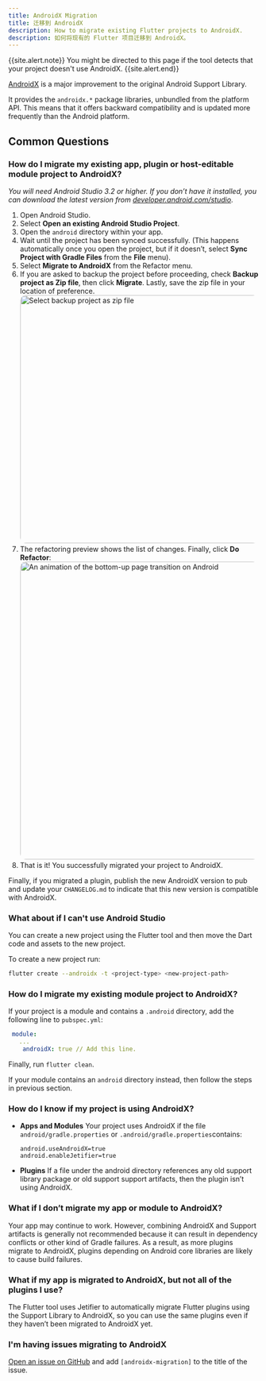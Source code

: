 ```yaml
---
title: AndroidX Migration 
title: 迁移到 AndroidX 
description: How to migrate existing Flutter projects to AndroidX.
description: 如何将现有的 Flutter 项目迁移到 AndroidX。
---
```


{{site.alert.note}}
  You might be directed to this page if the tool detects that your project
  doesn't use AndroidX.
{{site.alert.end}}

[AndroidX]({{site.android-dev}}/jetpack/androidx) is a major improvement
to the original Android Support Library.

It provides the `androidx.*` package libraries, unbundled from the platform API.
This means that it offers backward compatibility and is updated more frequently
than the Android platform.

## Common Questions

### How do I migrate my existing app, plugin or host-editable module project to AndroidX?

_You will need Android Studio 3.2 or higher. If you don’t have it installed,
you can download the latest version from
[developer.android.com/studio]({{site.android-dev}}/studio)_.

1. Open Android Studio.
2. Select **Open an existing Android Studio Project**.
3. Open the `android` directory within your app.
4. Wait until the project has been synced successfully.
  (This happens automatically once you open the project, but if it doesn’t,
   select **Sync Project with Gradle Files** from the **File** menu).
5. Select **Migrate to AndroidX** from the Refactor menu.
6. If you are asked to backup the project before proceeding,
   check **Backup project as Zip file**, then click **Migrate**. Lastly, save
   the zip file in your location of preference. <br/>
  <img
      width="500"
      style="border-radius: 12px;"
      src="/images/androidx/migrate_prompt.png"
      class="figure-img img-fluid"
      alt="Select backup project as zip file" />
7. The refactoring preview shows the list of changes. Finally, click **Do Refactor**:
  <img
      width="600"
      style="border-radius: 12px;"
      src="/images/androidx/do_androidx_refactor.png"
      class="figure-img img-fluid"
      alt="An animation of the bottom-up page transition on Android" />
8. That is it! You successfully migrated your project to AndroidX.

Finally, if you migrated a plugin, publish the new AndroidX version to pub and update
your `CHANGELOG.md` to indicate that this new version is compatible with AndroidX.

### What about if I can't use Android Studio

You can create a new project using the Flutter tool and then move the Dart code and
assets to the new project.

To create a new project run:

```bash
flutter create --androidx -t <project-type> <new-project-path>
```

### How do I migrate my existing module project to AndroidX?

If your project is a module and contains a `.android` directory, add the following
line to `pubspec.yml`:

```yaml
 module:
   ...
    androidX: true // Add this line.
```

Finally, run `flutter clean`.

If your module contains an `android` directory instead, then follow the
steps in previous section.

### How do I know if my project is using AndroidX?

* **Apps and Modules**
  Your project uses AndroidX if the file `android/gradle.properties` or
  `.android/gradle.properties`contains:

  ```
  android.useAndroidX=true
  android.enableJetifier=true
  ```

* **Plugins**
  If a file under the android directory references any old support library package
  or old support support artifacts, then the plugin isn’t using AndroidX.

### What if I don’t migrate my app or module to AndroidX?

Your app may continue to work. However, combining AndroidX and Support artifacts
is generally not recommended because it can result in dependency conflicts or
other kind of Gradle failures. As a result, as more plugins migrate to AndroidX,
plugins depending on Android core libraries are likely to cause build failures.

### What if my app is migrated to AndroidX, but not all of the plugins I use?

The Flutter tool uses Jetifier to automatically migrate Flutter plugins using
the Support Library to AndroidX, so you can use the same plugins even if they
haven’t been migrated to AndroidX yet.

### I'm having issues migrating to AndroidX

[Open an issue on GitHub](https://github.com/flutter/flutter/issues/new/choose)
and add `[androidx-migration]` to the title of the issue.
